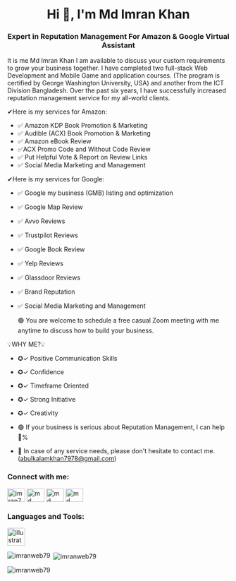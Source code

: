 <h1 align="center">Hi 👋, I'm Md Imran Khan</h1>
<h3 align="center">Expert in Reputation Management For Amazon & Google Virtual Assistant</h3>

<p 
  
It is me Md Imran Khan
I am available to discuss your custom requirements to grow your business together. I have completed two full-stack Web Development and Mobile Game and application courses. (The program is certified by George Washington University, USA) and another from the ICT Division Bangladesh. Over the past six years, I have successfully increased reputation management service for my all-world clients.  
</p>

✔Here is my services for Amazon: 
- ✅ Amazon KDP Book Promotion & Marketing
- ✅ Audible (ACX) Book Promotion & Marketing
- ✅ Amazon eBook Review 
- ✅ACX Promo Code and Without Code Review
- ✅ Put Helpful Vote & Report on Review Links 
- ✅ Social Media Marketing and Management
  
✔Here is my services for Google:

- ✅ Google my business (GMB) listing and optimization
- ✅ Google Map Review 
- ✅ Avvo Reviews
- ✅ Trustpilot Reviews
- ✅ Google Book Review 
- ✅ Yelp Reviews
- ✅ Glassdoor Reviews
- ✅ Brand Reputation
- ✅ Social Media Marketing and Management
  
  🟢 You are welcome to schedule a free casual Zoom meeting with me anytime to discuss how to build your business.

💡WHY ME?💡

- ✪✓ Positive Communication Skills
- ✪✓ Confidence
- ✪✓ Timeframe Oriented
- ✪✓ Strong Initiative
- ✪✓ Creativity
  
- 🟢 If your business is serious about Reputation Management, I can help 💯%
- 💬 In case of any service needs, please don't hesitate to contact me.(abulkalamkhan7978@gmail.com)

<h3 align="left">Connect with me:</h3>
<p align="left">
<a href="https://twitter.com/imran744khan" target="blank"><img align="center" src="https://raw.githubusercontent.com/rahuldkjain/github-profile-readme-generator/master/src/images/icons/Social/twitter.svg" alt="imran744khan" height="30" width="40" /></a>
<a href="https://linkedin.com/in/md imran khan" target="blank"><img align="center" src="https://raw.githubusercontent.com/rahuldkjain/github-profile-readme-generator/master/src/images/icons/Social/linked-in-alt.svg" alt="md imran khan" height="30" width="40" /></a>
<a href="https://fb.com/md imran khan" target="blank"><img align="center" src="https://raw.githubusercontent.com/rahuldkjain/github-profile-readme-generator/master/src/images/icons/Social/facebook.svg" alt="md imran khan" height="30" width="40" /></a>
<a href="https://instagram.com/md imran khan" target="blank"><img align="center" src="https://raw.githubusercontent.com/rahuldkjain/github-profile-readme-generator/master/src/images/icons/Social/instagram.svg" alt="md imran khan" height="30" width="40" /></a>
</p>

<h3 align="left">Languages and Tools:</h3>
<p align="left"> <a href="https://www.adobe.com/in/products/illustrator.html" target="_blank" rel="noreferrer"> <img src="https://www.vectorlogo.zone/logos/adobe_illustrator/adobe_illustrator-icon.svg" alt="illustrator" width="40" height="40"/> </a> </p>

<p><img align="left" src="https://github-readme-stats.vercel.app/api/top-langs?username=imranweb79&show_icons=true&locale=en&layout=compact" alt="imranweb79" /></p>

<p>&nbsp;<img align="center" src="https://github-readme-stats.vercel.app/api?username=imranweb79&show_icons=true&locale=en" alt="imranweb79" /></p>

<p><img align="center" src="https://github-readme-streak-stats.herokuapp.com/?user=imranweb79&" alt="imranweb79" /></p>
